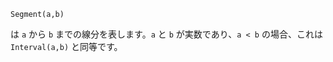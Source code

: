 ```
Segment(a,b)
```

は `a` から `b` までの線分を表します。`a` と `b` が実数であり、`a < b` の場合、これは `Interval(a,b)` と同等です。
